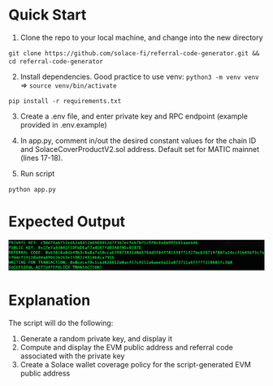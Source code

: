 # Quick Start

1. Clone the repo to your local machine, and change into the new directory
```
git clone https://github.com/solace-fi/referral-code-generator.git && cd referral-code-generator
```

2. Install dependencies. Good practice to use venv: `python3 -m venv venv` => `source venv/bin/activate`
```
pip install -r requirements.txt
```

3. Create a .env file, and enter private key and RPC endpoint (example provided in .env.example)

4. In app.py, comment in/out the desired constant values for the chain ID and SolaceCoverProductV2.sol address. Default set for MATIC mainnet (lines 17-18).

5. Run script
```
python app.py
```

# Expected Output

![](https://github.com/solace-fi/referral-code-generator/blob/main/static/img/terminal_output.png)

# Explanation

The script will do the following:

1. Generate a random private key, and display it
2. Compute and display the EVM public address and referral code associated with the private key
3. Create a Solace wallet coverage policy for the script-generated EVM public address